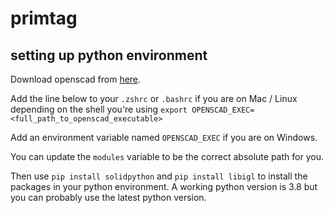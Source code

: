 # primtag

## setting up python environment

Download openscad from [here](https://openscad.org/).

Add the line below to your `.zshrc` or `.bashrc` if you are on Mac / Linux depending on the shell you're using
`export OPENSCAD_EXEC=<full_path_to_openscad_executable>`

Add an environment variable named `OPENSCAD_EXEC` if you are on Windows.

You can update the `modules` variable to be the correct absolute path for you.

Then use `pip install solidpython` and `pip install libigl` to install the packages in your python environment. A working python version is 3.8 but you can probably use the latest python version.